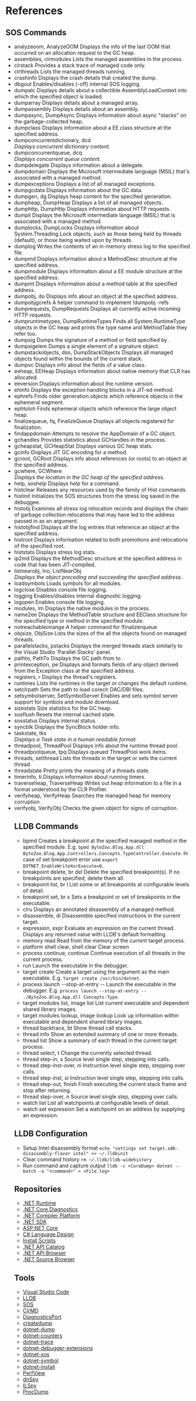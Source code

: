 # References

## SOS Commands

* analyzeoom, AnalyzeOOM                                  Displays the info of the last OOM that occurred on an allocation request to the GC heap.
* assemblies, clrmodules                                  Lists the managed assemblies in the process.
* clrstack <arguments>                                    Provides a stack trace of managed code only.
* clrthreads <arguments>                                  Lists the managed threads running.
* crashinfo                                               Displays the crash details that created the dump.
* dbgout <arguments>                                      Enables/disables (-off) internal SOS logging.
* dumpalc <arguments>                                     Displays details about a collectible AssemblyLoadContext into which the specified object is loaded.
* dumparray <arguments>                                   Displays details about a managed array.
* dumpassembly <arguments>                                Displays details about an assembly.
* dumpasync, DumpAsync                                    Displays information about async "stacks" on the garbage-collected heap.
* dumpclass <arguments>                                   Displays information about a EE class structure at the specified address.
* dumpconcurrentdictionary, dcd <address>                 Displays concurrent dictionary content.
* dumpconcurrentqueue, dcq <address>                      Displays concurrent queue content.
* dumpdelegate <arguments>                                Displays information about a delegate.
* dumpdomain <arguments>                                  Displays the Microsoft intermediate language (MSIL) that's associated with a managed method.
* dumpexceptions                                          Displays a list of all managed exceptions.
* dumpgcdata <arguments>                                  Displays information about the GC data.
* dumpgen, dg <generation>                                Displays heap content for the specified generation.
* dumpheap, DumpHeap <memoryrange>                        Displays a list of all managed objects.
* dumphttp, DumpHttp                                      Displays information about HTTP requests.
* dumpil <arguments>                                      Displays the Microsoft intermediate language (MSIL) that is associated with a managed method.
* dumplocks, DumpLocks                                    Displays information about System.Threading.Lock objects, such as those being held by threads (default), or those being waited upon by threads.
* dumplog <arguments>                                     Writes the contents of an in-memory stress log to the specified file.
* dumpmd <arguments>                                      Displays information about a MethodDesc structure at the specified address.
* dumpmodule <arguments>                                  Displays information about a EE module structure at the specified address.
* dumpmt <arguments>                                      Displays information about a method table at the specified address.
* dumpobj, do <arguments>                                 Displays info about an object at the specified address.
* dumpobjgcrefs <object>                                  A helper command to implement !dumpobj -refs
* dumprequests, DumpRequests                              Displays all currently active incoming HTTP requests.
* dumpruntimetypes, DumpRuntimeTypes                      Finds all System.RuntimeType objects in the GC heap and prints the type name and MethodTable they refer too.
* dumpsig <arguments>                                     Dumps the signature of a method or field specified by <sigaddr> <moduleaddr>.
* dumpsigelem <arguments>                                 Dumps a single element of a signature object.
* dumpstackobjects, dso, DumpStackObjects <stackbounds>   Displays all managed objects found within the bounds of the current stack.
* dumpvc <arguments>                                      Displays info about the fields of a value class.
* eeheap, EEHeap <memoryrange>                            Displays information about native memory that CLR has allocated.
* eeversion <arguments>                                   Displays information about the runtime version.
* ehinfo <arguments>                                      Displays the exception handling blocks in a JIT-ed method.
* ephrefs                                                 Finds older generation objects which reference objects in the ephemeral segment.
* ephtoloh                                                Finds ephemeral objects which reference the large object heap.
* finalizequeue, fq, FinalizeQueue                        Displays all objects registered for finalization.
* findappdomain <arguments>                               Attempts to resolve the AppDomain of a GC object.
* gchandles <arguments>                                   Provides statistics about GCHandles in the process.
* gcheapstat, GCHeapStat                                  Displays various GC heap stats.
* gcinfo <arguments>                                      Displays JIT GC encoding for a method.
* gcroot, GCRoot <target>                                 Displays info about references (or roots) to an object at the specified address.
* gcwhere, GCWhere <address>                              Displays the location in the GC heap of the specified address.
* help, soshelp <command>                                 Displays help for a command.
* histclear <arguments>                                   Releases any resources used by the family of Hist commands.
* histinit <arguments>                                    Initializes the SOS structures from the stress log saved in the debuggee.
* histobj <arguments>                                     Examines all stress log relocation records and displays the chain of garbage collection relocations that may have led to  the address passed in as an argument.
* histobjfind <arguments>                                 Displays all the log entries that reference an object at the specified address.
* histroot <arguments>                                    Displays information related to both promotions and relocations of the specified root.
* histstats <arguments>                                   Displays stress log stats.
* ip2md <arguments>                                       Displays the MethodDesc structure at the specified address in code that has been JIT-compiled.
* listnearobj, lno, ListNearObj <address>                 Displays the object preceding and succeeding the specified address.
* loadsymbols <url>                                       Loads symbols for all modules.
* logclose <path>                                         Disables console file logging.
* logging <path>                                          Enables/disables internal diagnostic logging.
* logopen <path>                                          Enables console file logging.
* modules, lm                                             Displays the native modules in the process.
* name2ee <arguments>                                     Displays the MethodTable structure and EEClass structure for the specified type or method in the specified module.
* notreachableinrange <start> <end>                       A helper command for !finalizerqueue
* objsize, ObjSize <objectaddress>                        Lists the sizes of the all the objects found on managed threads.
* parallelstacks, pstacks                                 Displays the merged threads stack similarly to the Visual Studio 'Parallel Stacks' panel.
* pathto, PathTo <source> <target>                        Displays the GC path from <root> to <target>.
* printexception, pe <arguments>                          Displays and formats fields of any object derived from the Exception class at the specified address.
* registers, r                                            Displays the thread's registers.
* runtimes <id>                                           Lists the runtimes in the target or changes the default runtime.
* setclrpath <path>                                       Sets the path to load coreclr DAC/DBI files.
* setsymbolserver, SetSymbolServer <url>                  Enables and sets symbol server support for symbols and module download.
* sizestats                                               Size statistics for the GC heap.
* sosflush                                                Resets the internal cached state.
* sosstatus                                               Displays internal status.
* syncblk <arguments>                                     Displays the SyncBlock holder info.
* taskstate, tks <address>                                Displays a Task state in a human readable format.
* threadpool, ThreadPool                                  Displays info about the runtime thread pool.
* threadpoolqueue, tpq                                    Displays queued ThreadPool work items.
* threads, setthread <thread>                             Lists the threads in the target or sets the current thread.
* threadstate <arguments>                                 Pretty prints the meaning of a threads state.
* timerinfo, ti                                           Displays information about running timers.
* traverseheap, TraverseHeap <filename>                   Writes out heap information to a file in a format understood by the CLR Profiler.
* verifyheap, VerifyHeap <memoryrange>                    Searches the managed heap for memory corruption.
* verifyobj, VerifyObj <objectaddress>                    Checks the given object for signs of corruption.

## LLDB Commands

* bpmd                                                    Creates a breakpoint at the specified managed method in the specified module. E.g. `bpmd ByteZoo.Blog.App.dll ByteZoo.Blog.App.Controllers.Concepts.TypeController.Execute`. In case of set breakpoint error use `export DOTNET_EnableWriteXorExecute=0`.
* breakpoint delete, br del                               Delete the specified breakpoint(s). If no breakpoints are specified, delete them all.
* breakpoint list, br l                                   List some or all breakpoints at configurable levels of detail.
* breakpoint set, br s                                    Sets a breakpoint or set of breakpoints in the executable.
* clru                                                    Displays an annotated disassembly of a managed method.
* disassemble, di                                         Disassemble specified instructions in the current target.
* expression, expr                                        Evaluate an expression on the current thread. Displays any returned value with LLDB's default formatting.
* memory read                                             Read from the memory of the current target process.
* platform shell clear, shell clear                       Clear screen
* process continue, continue                              Continue execution of all threads in the current process.
* run                                                     Launch the executable in the debugger.
* target create <filename>                                Create a target using the argument as the main executable. E.g. `target create /usr/bin/dotnet`.
* process launch --stop-at-entry -- <run-args>            Launch the executable in the debugger. E.g. `process launch --stop-at-entry -- ./ByteZoo.Blog.App.dll Concepts-Type`.
* target modules list, image list                         List current executable and dependent shared library images.
* target modules lookup, image lookup                     Look up information within executable and dependent shared library images.
* thread backtrace, bt                                    Show thread call stacks.
* thread info                                             Show an extended summary of one or more threads.
* thread list                                             Show a summary of each thread in the current target process.
* thread select, t                                        Change the currently selected thread.
* thread step-in, s                                       Source level single step, stepping into calls.
* thread step-inst-over, ni                               Instruction level single step, stepping over calls.
* thread step-inst, si                                    Instruction level single step, stepping into calls.
* thread step-out, finish                                 Finish executing the current stack frame and stop after returning.
* thread step-over, n                                     Source level single step, stepping over calls.
* watch list                                              List all watchpoints at configurable levels of detail.
* watch set expression                                    Set a watchpoint on an address by supplying an expression. 

## LLDB Configuration

* Setup Intel disassembly format                          `echo "settings set target.x86-disassembly-flavor intel" >> ~/.lldbinit`
* Clear command history                                   `rm ~/.lldb/lldb-widehistory`
* Run command and capture output                          `lldb -c <CoreDump> dotnet --batch -o "<command>" > <File.log>`

## Repositories

* [.NET Runtime](https://github.com/dotnet/runtime)
* [.NET Core Diagnostics](https://github.com/dotnet/diagnostics)
* [.NET Compiler Platform](https://github.com/dotnet/roslyn)
* [.NET SDK](https://github.com/dotnet/sdk)
* [ASP.NET Core](https://github.com/dotnet/aspnetcore)
* [C# Language Design](https://github.com/dotnet/csharplang)
* [Install Scripts](https://github.com/dotnet/install-scripts)
* [.NET API Catalog](https://apisof.net)
* [.NET API Browser](https://learn.microsoft.com/dotnet/api)
* [.NET Source Browser](https://source.dot.net)

## Tools

* [Visual Studio Code](https://code.visualstudio.com)
* [LLDB](https://lldb.llvm.org/)
* [SOS](https://learn.microsoft.com/dotnet/core/diagnostics/sos-debugging-extension)
* [ClrMD](https://github.com/microsoft/clrmd)
* [DiagnosticsPort](https://learn.microsoft.com/dotnet/core/diagnostics/diagnostics-client-library)
* [createdump](https://github.com/dotnet/runtime/blob/main/docs/design/coreclr/botr/xplat-minidump-generation.md)
* [dotnet-dump](https://learn.microsoft.com/dotnet/core/diagnostics/dotnet-dump)
* [dotnet-counters](https://learn.microsoft.com/dotnet/core/diagnostics/dotnet-counters)
* [dotnet-trace](https://learn.microsoft.com/dotnet/core/diagnostics/dotnet-trace)
* [dotnet-debugger-extensions](https://learn.microsoft.com/dotnet/core/diagnostics/dotnet-debugger-extensions)
* [dotnet-sos](https://learn.microsoft.com/dotnet/core/diagnostics/dotnet-sos)
* [dotnet-symbol](https://learn.microsoft.com/dotnet/core/diagnostics/dotnet-symbol)
* [dotnet-install](https://learn.microsoft.com/dotnet/core/tools/dotnet-install-script)
* [PerfView](https://github.com/microsoft/perfview)
* [dnSpy](https://github.com/dnSpyEx/dnSpy)
* [ILSpy](https://github.com/icsharpcode/ILSpy)
* [ProcDump](https://github.com/microsoft/ProcDump-for-Linux)